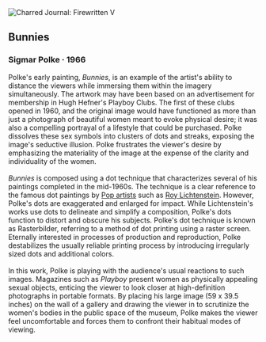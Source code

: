 <div class="artwork-of-the-day">
  <div class="container">
    <div class="img-wrapper">
      <img
        src="https://uploads0.wikiart.org/00288/images/sigmar-polke/bunnies-1966.jpg!Large.jpg"
        alt="Charred Journal: Firewritten V" />
    </div>
    <div class="artwork-detail">
      <div class="artwork-origin"> 
        <h2 class="artwork-name">Bunnies</h2>
        <h3 class="artist">
          Sigmar Polke
                    ·  1966
        </h3>
      </div>
      <p class="description">
        <span class="artwork-description-text ng-binding" ng-bind-html="viewModel.ArtworkOfTheDay.Description | unsafe">Polke's early painting, <i>Bunnies</i>, is an example of the artist's ability to distance the viewers while immersing them within the imagery simultaneously. The artwork may have been based on an advertisement for membership in Hugh Hefner's Playboy Clubs. The first of these clubs opened in 1960, and the original image would have functioned as more than just a photograph of beautiful women meant to evoke physical desire; it was also a compelling portrayal of a lifestyle that could be purchased. Polke dissolves these sex symbols into clusters of dots and streaks, exposing the image's seductive illusion. Polke frustrates the viewer's desire by emphasizing the materiality of the image at the expense of the clarity and individuality of the women.<br><br><i>Bunnies</i> is composed using a dot technique that characterizes several of his paintings completed in the mid-1960s. The technique is a clear reference to the famous dot paintings by <a target="_blank" href="https://www.wikiart.org/en/artists-by-art-movement/pop-art">Pop artists</a> such as <a target="_blank" href="https://www.wikiart.org/en/roy-lichtenstein">Roy Lichtenstein</a>. However, Polke's dots are exaggerated and enlarged for impact. While Lichtenstein's works use dots to delineate and simplify a composition, Polke's dots function to distort and obscure his subjects. Polke's dot technique is known as Rasterbilder, referring to a method of dot printing using a raster screen. Eternally interested in processes of production and reproduction, Polke destabilizes the usually reliable printing process by introducing irregularly sized dots and additional colors.<br><br>In this work, Polke is playing with the audience's usual reactions to such images. Magazines such as <i>Playboy</i> present women as physically appealing sexual objects, enticing the viewer to look closer at high-definition photographs in portable formats. By placing his large image (59 x 39.5 inches) on the wall of a gallery and drawing the viewer in to scrutinize the women's bodies in the public space of the museum, Polke makes the viewer feel uncomfortable and forces them to confront their habitual modes of viewing.</span>
                        <div class="text-shadow-container" ng-show="showShadow" style=""></div>
      </p>
    </div>
  </div>

</div>
